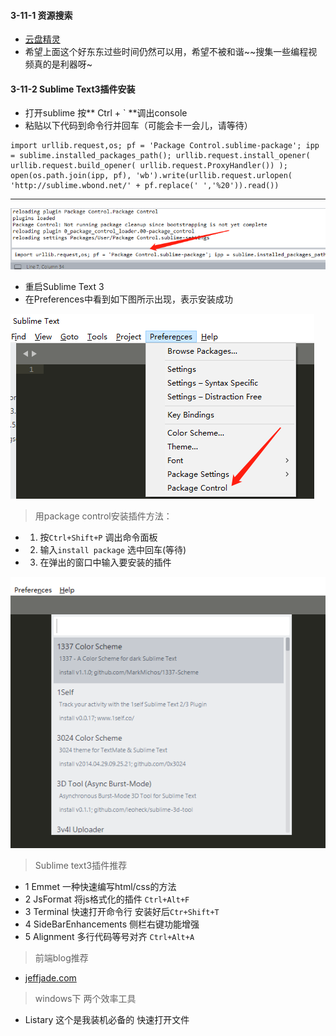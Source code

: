 #### 3-11-1 资源搜索

- [云盘精灵](https://www.yunpanjingling.com/)
- 希望上面这个好东东过些时间仍然可以用，希望不被和谐~~搜集一些编程视频真的是利器呀~

#### 3-11-2 Sublime Text3插件安装
- 打开sublime 按** Ctrl + ` **调出console
- 粘贴以下代码到命令行并回车（可能会卡一会儿，请等待）

```
import urllib.request,os; pf = 'Package Control.sublime-package'; ipp = sublime.installed_packages_path(); urllib.request.install_opener( urllib.request.build_opener( urllib.request.ProxyHandler()) ); open(os.path.join(ipp, pf), 'wb').write(urllib.request.urlopen( 'http://sublime.wbond.net/' + pf.replace(' ','%20')).read())
```
---

![](/assets/3-11-sublime.png)

- 重启Sublime Text 3
- 在Preferences中看到如下图所示出现，表示安装成功

![](/assets/3-11-control.png)

> 用package control安装插件方法：

- 1. 按`Ctrl+Shift+P` 调出命令面板
- 2. 输入`install package` 选中回车(等待)
- 3. 在弹出的窗口中输入要安装的插件

![](/assets/3-11-install.png)

> Sublime text3插件推荐

- 1 Emmet 一种快速编写html/css的方法
- 2 JsFormat  将js格式化的插件 `Ctrl+Alt+F`
- 3 Terminal 快速打开命令行 安装好后`Ctr+Shift+T`
- 4 SideBarEnhancements 侧栏右键功能增强
- 5 Alignment 多行代码等号对齐 `Ctrl+Alt+A`

> 前端blog推荐

- [jeffjade.com](https://jeffjade.com/2017/11/29/133-high-quality-front-end-channel/)

> windows下 两个效率工具

- Listary 这个是我装机必备的 快速打开文件